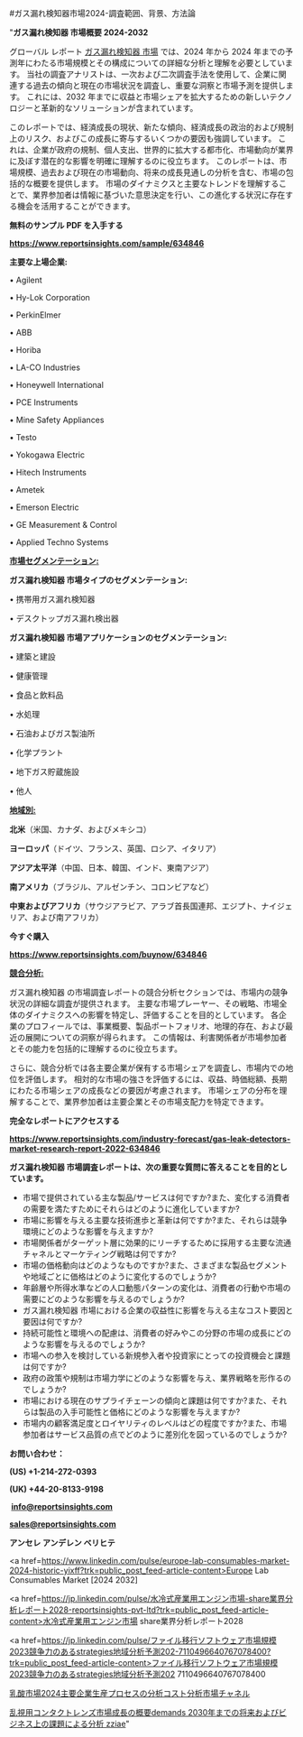#ガス漏れ検知器市場2024-調査範囲、背景、方法論

"<strong>ガス漏れ検知器 市場概要 2024-2032</strong>

グローバル レポート <a href=https://www.reportsinsights.com/sample/634846>ガス漏れ検知器 市場</a> では、2024 年から 2024 年までの予測年にわたる市場規模とその構成についての詳細な分析と理解を必要としています。 当社の調査アナリストは、一次および二次調査手法を使用して、企業に関連する過去の傾向と現在の市場状況を調査し、重要な洞察と市場予測を提供します。 これには、2032 年までに収益と市場シェアを拡大​​するための新しいテクノロジーと革新的なソリューションが含まれています。

このレポートでは、経済成長の現状、新たな傾向、経済成長の政治的および規制上のリスク、およびこの成長に寄与するいくつかの要因も強調しています。 これは、企業が政府の規制、個人支出、世界的に拡大する都市化、市場動向が業界に及ぼす潜在的な影響を明確に理解するのに役立ちます。 このレポートは、市場規模、過去および現在の市場動向、将来の成長見通しの分析を含む、市場の包括的な概要を提供します。 市場のダイナミクスと主要なトレンドを理解することで、業界参加者は情報に基づいた意思決定を行い、この進化する状況に存在する機会を活用することができます。

<strong><b>無料のサンプル PDF を入手する</b></strong>

<a href=https://www.reportsinsights.com/sample/634846><strong><u>https://www.reportsinsights.com/sample/634846</u></strong></a>

<strong>主要な上場企業:</strong>

• Agilent 

• Hy-Lok Corporation 

• PerkinElmer 

• ABB 

• Horiba 

• LA-CO Industries 

• Honeywell International 

• PCE Instruments 

• Mine Safety Appliances 

• Testo 

• Yokogawa Electric 

• Hitech Instruments 

• Ametek 

• Emerson Electric 

• GE Measurement & Control 

• Applied Techno Systems

<strong><u>市場セグメンテーション</u></strong><strong><u>:</u></strong>

<strong>ガス漏れ検知器 市場タイプのセグメンテーション:</strong>

• 携帯用ガス漏れ検知器

• デスクトップガス漏れ検出器

<strong>ガス漏れ検知器 市場アプリケーションのセグメンテーション:</strong>

• 建築と建設

• 健康管理

• 食品と飲料品

• 水処理

• 石油およびガス製油所

• 化学プラント

• 地下ガス貯蔵施設

• 他人

<strong><u>地域別</u></strong><strong><u>:</u></strong>

<strong>北米</strong>（米国、カナダ、およびメキシコ）

<strong>ヨーロッパ</strong>（ドイツ、フランス、英国、ロシア、イタリア）

<strong>アジア太平洋</strong>（中国、日本、韓国、インド、東南アジア）

<strong>南アメリカ</strong>（ブラジル、アルゼンチン、コロンビアなど）

<strong>中東およびアフリカ</strong>（サウジアラビア、アラブ首長国連邦、エジプト、ナイジェリア、および南アフリカ）

<strong>今すぐ購入</strong>

<a href=https://www.reportsinsights.com/buynow/634846><strong><u>https://www.reportsinsights.com/buynow/634846</u></strong></a>

<strong><u>競合分析:</u></strong>

ガス漏れ検知器 の市場調査レポートの競合分析セクションでは、市場内の競争状況の詳細な調査が提供されます。 主要な市場プレーヤー、その戦略、市場全体のダイナミクスへの影響を特定し、評価することを目的としています。 各企業のプロフィールでは、事業概要、製品ポートフォリオ、地理的存在、および最近の展開についての洞察が得られます。 この情報は、利害関係者が市場参加者とその能力を包括的に理解するのに役立ちます。

さらに、競合分析では各主要企業が保有する市場シェアを調査し、市場内での地位を評価します。 相対的な市場の強さを評価するには、収益、時価総額、長期にわたる市場シェアの成長などの要因が考慮されます。 市場シェアの分布を理解することで、業界参加者は主要企業とその市場支配力を特定できます。

<strong>完全なレポートにアクセスする</strong>

<a href=https://www.reportsinsights.com/industry-forecast/gas-leak-detectors-market-research-report-2022-634846><strong><u><b>https://www.reportsinsights.com/industry-forecast/gas-leak-detectors-market-research-report-2022-634846</b></u></strong></a>

<strong><b>ガス漏れ検知器 市場調査レポートは、次の重要な質問に答えることを目的としています。</b></strong>
<ul>
  <li>市場で提供されている主な製品/サービスは何ですか?また、変化する消費者の需要を満たすためにそれらはどのように進化していますか?</li>
  <li>市場に影響を与える主要な技術進歩と革新は何ですか?また、それらは競争環境にどのような影響を与えますか?</li>
  <li>市場関係者がターゲット層に効果的にリーチするために採用する主要な流通チャネルとマーケティング戦略は何ですか?</li>
  <li>市場の価格動向はどのようなものですか?また、さまざまな製品セグメントや地域ごとに価格はどのように変化するのでしょうか?</li>
  <li>年齢層や所得水準などの人口動態パターンの変化は、消費者の行動や市場の需要にどのような影響を与えるのでしょうか?</li>
  <li>ガス漏れ検知器 市場における企業の収益性に影響を与える主なコスト要因と要因は何ですか?</li>
  <li>持続可能性と環境への配慮は、消費者の好みやこの分野の市場の成長にどのような影響を与えるのでしょうか?</li>
  <li>市場への参入を検討している新規参入者や投資家にとっての投資機会と課題は何ですか?</li>
  <li>政府の政策や規制は市場力学にどのような影響を与え、業界戦略を形作るのでしょうか?</li>
  <li>市場における現在のサプライチェーンの傾向と課題は何ですか?また、それらは製品の入手可能性と価格にどのような影響を与えますか?</li>
  <li>市場内の顧客満足度とロイヤリティのレベルはどの程度ですか?また、市場参加者はサービス品質の点でどのように差別化を図っているのでしょうか?</li>
</ul>
<strong>お問い合わせ：</strong>

<strong>(US) +1-214-272-0393</strong>

<strong>(UK) +44-20-8133-9198</strong>

<strong> </strong><a href=info@reportsinsights.com><strong><u>info@reportsinsights.com</u></strong></a>

<a href=sales@reportsinsights.com><strong><u>sales@reportsinsights.com</u></strong></a>

<strong>アンセレ アンデレン ベリヒテ</strong>

<a href=https://www.linkedin.com/pulse/europe-lab-consumables-market-2024-historic-yixff?trk=public_post_feed-article-content>Europe Lab Consumables Market [2024 2032]</a>

<a href=https://jp.linkedin.com/pulse/水冷式産業用エンジン市場-share業界分析レポート2028-reportsinsights-pvt-ltd?trk=public_post_feed-article-content>水冷式産業用エンジン市場 share業界分析レポート2028</a>

<a href=https://jp.linkedin.com/pulse/ファイル移行ソフトウェア市場規模2023競争力のあるstrategies地域分析予測202-7110496640767078400?trk=public_post_feed-article-content>ファイル移行ソフトウェア市場規模2023競争力のあるstrategies地域分析予測202 7110496640767078400</a>

<a href=https://www.linkedin.com/pulse/乳酸市場2024主要企業生産プロセスの分析コスト分析市場チャネル-healthscope-news-245/>乳酸市場2024主要企業生産プロセスの分析コスト分析市場チャネル</a>

<a href=https://www.linkedin.com/pulse/乱視用コンタクトレンズ市場成長の概要demands-2030年までの将来およびビジネス上の課題による分析-zziae/>乱視用コンタクトレンズ市場成長の概要demands 2030年までの将来およびビジネス上の課題による分析 zziae</a>"
